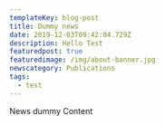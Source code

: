 ```yaml
---
templateKey: blog-post
title: Dummy news
date: 2019-12-03T09:42:04.729Z
description: Hello Test
featuredpost: true
featuredimage: /img/about-banner.jpg
newscategory: Publications
tags:
  - test
---
```

News dummy Content
